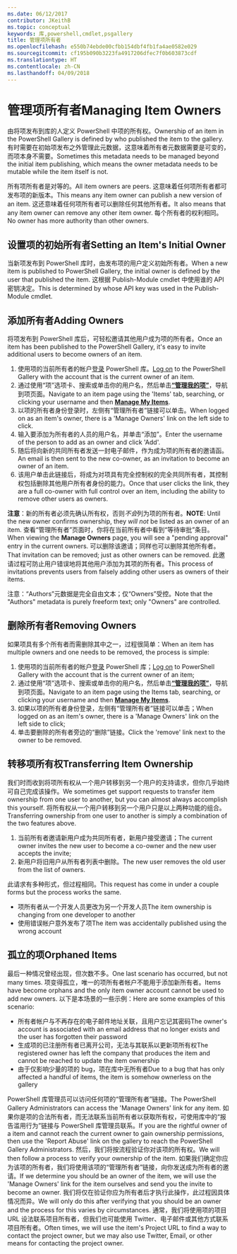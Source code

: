 ```yaml
---
ms.date: 06/12/2017
contributor: JKeithB
ms.topic: conceptual
keywords: 库,powershell,cmdlet,psgallery
title: 管理项所有者
ms.openlocfilehash: e550b74ebde00cfbb154dbf4fb1fa4ae0582e029
ms.sourcegitcommit: cf195b090b3223fa4917206dfec7f0b603873cdf
ms.translationtype: HT
ms.contentlocale: zh-CN
ms.lasthandoff: 04/09/2018
---
```

# <a name="managing-item-owners"></a><span data-ttu-id="6d464-103">管理项所有者</span><span class="sxs-lookup"><span data-stu-id="6d464-103">Managing Item Owners</span></span>

<span data-ttu-id="6d464-104">由将项发布到库的人定义 PowerShell 中项的所有权。</span><span class="sxs-lookup"><span data-stu-id="6d464-104">Ownership of an item in the PowerShell Gallery is defined by who published the item to the gallery.</span></span>
<span data-ttu-id="6d464-105">有时需要在初始项发布之外管理此元数据，这意味着所有者元数据需要是可变的，而项本身不需要。</span><span class="sxs-lookup"><span data-stu-id="6d464-105">Sometimes this metadata needs to be managed beyond the initial item publishing, which means the owner metadata needs to be mutable while the item itself is not.</span></span>

<span data-ttu-id="6d464-106">所有项所有者是对等的。</span><span class="sxs-lookup"><span data-stu-id="6d464-106">All item owners are peers.</span></span>
<span data-ttu-id="6d464-107">这意味着任何项所有者都可发布项的新版本。</span><span class="sxs-lookup"><span data-stu-id="6d464-107">This means any item owner can publish a new version of an item.</span></span> <span data-ttu-id="6d464-108">这还意味着任何项所有者可以删除任何其他所有者。</span><span class="sxs-lookup"><span data-stu-id="6d464-108">It also means that any item owner can remove any other item owner.</span></span>
<span data-ttu-id="6d464-109">每个所有者的权利相同。</span><span class="sxs-lookup"><span data-stu-id="6d464-109">No owner has more authority than other owners.</span></span>

## <a name="setting-an-items-initial-owner"></a><span data-ttu-id="6d464-110">设置项的初始所有者</span><span class="sxs-lookup"><span data-stu-id="6d464-110">Setting an Item's Initial Owner</span></span>

<span data-ttu-id="6d464-111">当新项发布到 PowerShell 库时，由发布项的用户定义初始所有者。</span><span class="sxs-lookup"><span data-stu-id="6d464-111">When a new item is published to PowerShell Gallery, the initial owner is defined by the user that published the item.</span></span> <span data-ttu-id="6d464-112">这根据 Publish-Module cmdlet 中使用谁的 API 密钥决定。</span><span class="sxs-lookup"><span data-stu-id="6d464-112">This is determined by whose API key was used in the Publish-Module cmdlet.</span></span>

## <a name="adding-owners"></a><span data-ttu-id="6d464-113">添加所有者</span><span class="sxs-lookup"><span data-stu-id="6d464-113">Adding Owners</span></span>

<span data-ttu-id="6d464-114">将项发布到 PowerShell 库后，可轻松邀请其他用户成为项的所有者。</span><span class="sxs-lookup"><span data-stu-id="6d464-114">Once an item has been published to the PowerShell Gallery, it's easy to invite additional users to become owners of an item.</span></span>

1. <span data-ttu-id="6d464-115">使用项的当前所有者的帐户[登录](https://powershellgallery.com/users/account/LogOn) PowerShell 库。</span><span class="sxs-lookup"><span data-stu-id="6d464-115">[Log on](https://powershellgallery.com/users/account/LogOn) to the PowerShell Gallery with the account that is the current owner of an item.</span></span>
2. <span data-ttu-id="6d464-116">通过使用“项”选项卡、搜索或单击你的用户名，然后单击[**“管理我的项”**](https://www.powershellgallery.com/account/Packages)，导航到项页面。</span><span class="sxs-lookup"><span data-stu-id="6d464-116">Navigate to an item page using the 'Items' tab, searching, or clicking your username and then [**Manage My Items**](https://www.powershellgallery.com/account/Packages).</span></span>
3. <span data-ttu-id="6d464-117">以项的所有者身份登录时，左侧有“管理所有者”链接可以单击。</span><span class="sxs-lookup"><span data-stu-id="6d464-117">When logged on as an item's owner, there is a 'Manage Owners' link on the left side to click.</span></span>
4. <span data-ttu-id="6d464-118">输入要添加为所有者的人员的用户名，并单击“添加”。</span><span class="sxs-lookup"><span data-stu-id="6d464-118">Enter the username of the person to add as an owner and click 'Add'.</span></span>
5. <span data-ttu-id="6d464-119">随后将向新的共同所有者发送一封电子邮件，作为成为项的所有者的邀请函。</span><span class="sxs-lookup"><span data-stu-id="6d464-119">An email is then sent to the new co-owner, as an invitation to become an owner of an item.</span></span>
6. <span data-ttu-id="6d464-120">该用户单击此链接后，将成为对项具有完全控制权的完全共同所有者，其控制权包括删除其他用户所有者身份的能力。</span><span class="sxs-lookup"><span data-stu-id="6d464-120">Once that user clicks the link, they are a full co-owner with full control over an item, including the ability to remove other users as owners.</span></span>

<span data-ttu-id="6d464-121">**注意**：新的所有者必须先确认所有权，否则*不会*列为项的所有者。</span><span class="sxs-lookup"><span data-stu-id="6d464-121">**NOTE**: Until the new owner confirms ownership, they *will not* be listed as an owner of an item.</span></span>
<span data-ttu-id="6d464-122">查看“管理所有者”页面时，你将在当前所有者中看到“等待审批”条目。</span><span class="sxs-lookup"><span data-stu-id="6d464-122">When viewing the **Manage Owners** page, you will see a "pending approval" entry in the current owners.</span></span>
<span data-ttu-id="6d464-123">可以删除该邀请；同样也可以删除其他所有者。</span><span class="sxs-lookup"><span data-stu-id="6d464-123">That invitation can be removed; just as other owners can be removed.</span></span>
<span data-ttu-id="6d464-124">此邀请过程可防止用户错误地将其他用户添加为其项的所有者。</span><span class="sxs-lookup"><span data-stu-id="6d464-124">This process of invitations prevents users from falsely adding other users as owners of their items.</span></span>

<span data-ttu-id="6d464-125">注意：“Authors”元数据是完全自由文本；仅“Owners”受控。</span><span class="sxs-lookup"><span data-stu-id="6d464-125">Note that the "Authors" metadata is purely freeform text; only "Owners" are controlled.</span></span>


## <a name="removing-owners"></a><span data-ttu-id="6d464-126">删除所有者</span><span class="sxs-lookup"><span data-stu-id="6d464-126">Removing Owners</span></span>
<span data-ttu-id="6d464-127">如果项具有多个所有者而需删除其中之一，过程很简单：</span><span class="sxs-lookup"><span data-stu-id="6d464-127">When an item has multiple owners and one needs to be removed, the process is simple:</span></span>

1. <span data-ttu-id="6d464-128">使用项的当前所有者的帐户[登录](https://powershellgallery.com/users/account/LogOn) PowerShell 库；</span><span class="sxs-lookup"><span data-stu-id="6d464-128">[Log on](https://powershellgallery.com/users/account/LogOn) to PowerShell Gallery with the account that is the current owner of an item;</span></span>
2. <span data-ttu-id="6d464-129">通过使用“项”选项卡、搜索或单击你的用户名，然后单击[**“管理我的项”**](https://www.powershellgallery.com/account/Packages)，导航到项页面。</span><span class="sxs-lookup"><span data-stu-id="6d464-129">Navigate to an item page using the Items tab, searching, or clicking your username and then [**Manage My Items**](https://www.powershellgallery.com/account/Packages).</span></span>
3. <span data-ttu-id="6d464-130">如果以项的所有者身份登录，左侧有“管理所有者”链接可以单击；</span><span class="sxs-lookup"><span data-stu-id="6d464-130">When logged on as an item's owner, there is a 'Manage Owners' link on the left side to click;</span></span>
4. <span data-ttu-id="6d464-131">单击要删除的所有者旁边的“删除”链接。</span><span class="sxs-lookup"><span data-stu-id="6d464-131">Click the 'remove' link next to the owner to be removed.</span></span>



## <a name="transferring-item-ownership"></a><span data-ttu-id="6d464-132">转移项所有权</span><span class="sxs-lookup"><span data-stu-id="6d464-132">Transferring Item Ownership</span></span>
<span data-ttu-id="6d464-133">我们时而收到将项所有权从一个用户转移到另一个用户的支持请求，但你几乎始终可自己完成该操作。</span><span class="sxs-lookup"><span data-stu-id="6d464-133">We sometimes get support requests to transfer item ownership from one user to another, but you can almost always accomplish this yourself.</span></span>
<span data-ttu-id="6d464-134">将所有权从一个用户转移到另一个用户只是以上两种功能的组合。</span><span class="sxs-lookup"><span data-stu-id="6d464-134">Transferring ownership from one user to another is simply a combination of the two features above.</span></span>

1. <span data-ttu-id="6d464-135">当前所有者邀请新用户成为共同所有者，新用户接受邀请；</span><span class="sxs-lookup"><span data-stu-id="6d464-135">The current owner invites the new user to become a co-owner and the new user accepts the invite;</span></span>
2. <span data-ttu-id="6d464-136">新用户将旧用户从所有者列表中删除。</span><span class="sxs-lookup"><span data-stu-id="6d464-136">The new user removes the old user from the list of owners.</span></span>

<span data-ttu-id="6d464-137">此请求有多种形式，但过程相同。</span><span class="sxs-lookup"><span data-stu-id="6d464-137">This request has come in under a couple forms but the process works the same.</span></span>

* <span data-ttu-id="6d464-138">项所有者从一个开发人员更改为另一个开发人员</span><span class="sxs-lookup"><span data-stu-id="6d464-138">The item ownership is changing from one developer to another</span></span>
* <span data-ttu-id="6d464-139">使用错误帐户意外发布了项</span><span class="sxs-lookup"><span data-stu-id="6d464-139">The item was accidentally published using the wrong account</span></span>


## <a name="orphaned-items"></a><span data-ttu-id="6d464-140">孤立的项</span><span class="sxs-lookup"><span data-stu-id="6d464-140">Orphaned Items</span></span>
<span data-ttu-id="6d464-141">最后一种情况曾经出现，但次数不多。</span><span class="sxs-lookup"><span data-stu-id="6d464-141">One last scenario has occurred, but not many times.</span></span>
<span data-ttu-id="6d464-142">项变得孤立，唯一的项所有者帐户不能用于添加新所有者。</span><span class="sxs-lookup"><span data-stu-id="6d464-142">Items have become orphans and the only item owner account cannot be used to add new owners.</span></span>
<span data-ttu-id="6d464-143">以下是本场景的一些示例：</span><span class="sxs-lookup"><span data-stu-id="6d464-143">Here are some examples of this scenario:</span></span>

* <span data-ttu-id="6d464-144">所有者帐户与不再存在的电子邮件地址关联，且用户忘记其密码</span><span class="sxs-lookup"><span data-stu-id="6d464-144">The owner's account is associated with an email address that no longer exists and the user has forgotten their password</span></span>
* <span data-ttu-id="6d464-145">生成项的已注册所有者已离开公司，无法与其联系以更新项所有权</span><span class="sxs-lookup"><span data-stu-id="6d464-145">The registered owner has left the company that produces the item and cannot be reached to update the item ownership</span></span>
* <span data-ttu-id="6d464-146">由于仅影响少量的项的 bug，项在库中无所有者</span><span class="sxs-lookup"><span data-stu-id="6d464-146">Due to a bug that has only affected a handful of items, the item is somehow ownerless on the gallery</span></span>

<span data-ttu-id="6d464-147">PowerShell 库管理员可以访问任何项的“管理所有者”链接。</span><span class="sxs-lookup"><span data-stu-id="6d464-147">The PowerShell Gallery Administrators can access the 'Manage Owners' link for any item.</span></span>
<span data-ttu-id="6d464-148">如果你是项的合法所有者，而无法联系当前所有者以获取所有权，可使用库中的“报告滥用行为”链接与 PowerShell 库管理员联系。</span><span class="sxs-lookup"><span data-stu-id="6d464-148">If you are the rightful owner of a item and cannot reach the current owner to gain ownership permissions, then use the 'Report Abuse' link on the gallery to reach the PowerShell Gallery Administrators.</span></span>
<span data-ttu-id="6d464-149">然后，我们将按流程验证你对该项的所有权。</span><span class="sxs-lookup"><span data-stu-id="6d464-149">We will then follow a process to verify your ownership of the item.</span></span>
<span data-ttu-id="6d464-150">如果我们确定你应为该项的所有者，我们将使用该项的“管理所有者”链接，向你发送成为所有者的邀请。</span><span class="sxs-lookup"><span data-stu-id="6d464-150">If we determine you should be an owner of the item, we will use the 'Manage Owners' link for the item ourselves and send you the invite to become an owner.</span></span>
<span data-ttu-id="6d464-151">我们将仅在验证你应为所有者后才执行此操作，此过程因具体情况而异。</span><span class="sxs-lookup"><span data-stu-id="6d464-151">We will only do this after verifying that you should be an owner and the process for this varies by circumstances.</span></span>
<span data-ttu-id="6d464-152">通常，我们将使用项的项目 URL 设法联系项目所有者，但我们也可能使用 Twitter、电子邮件或其他方式联系项目所有者。</span><span class="sxs-lookup"><span data-stu-id="6d464-152">Often times, we will use the item's Project URL to find a way to contact the project owner, but we may also use Twitter, Email, or other means for contacting the project owner.</span></span>